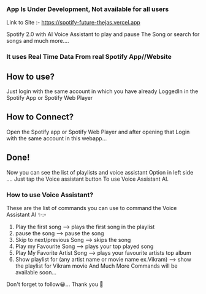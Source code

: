 ### App Is Under Development, Not available for all users

Link to Site :-
https://spotify-future-thejas.vercel.app

Spotify 2.0 with AI Voice Assistant to play and pause
The Song or search for songs and much more....

### It uses Real Time Data From real Spotify App//Website

## How to use?

Just login with the same account in which you have already
LoggedIn in the Spotify App or Spotify Web Player

## How to Connect?
Open the Spotify app or Spotify Web Player and after opening that 
Login with the same account in this webapp... 
## Done!
Now you can see the list of playlists and voice assistant
Option in left side .... Just tap the Voice assistant button
To use Voice Assistant AI.

### How to use Voice Assistant?

These are the list of commands you can use to command the Voice Assistant AI ✨:-

1) Play the first song --> plays the first song in the playlist
2) pause the song --> pause the song
3) Skip to next/previous Song --> skips the song
4) Play my Favourite Song --> plays your top played song
5) Play My Favorite Artist Song --> plays your favourite artists top album
6) Show playlist for (any artist name or movie name ex.Vikram) --> show the playlist for Vikram movie
And Much More Commands will be available soon...

Don't forget to follow😀... Thank you 💖
